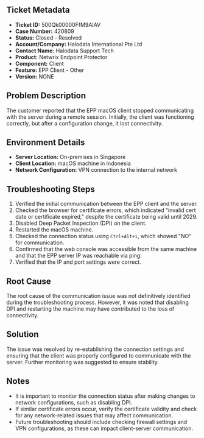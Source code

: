 ## Ticket Metadata
- **Ticket ID:** 500Qk00000FfM9AIAV
- **Case Number:** 420809
- **Status:** Closed - Resolved
- **Account/Company:** Halodata International Pte Ltd
- **Contact Name:** Halodata Support Tech
- **Product:** Netwrix Endpoint Protector
- **Component:** Client
- **Feature:** EPP Client - Other
- **Version:** NONE

## Problem Description
The customer reported that the EPP macOS client stopped communicating with the server during a remote session. Initially, the client was functioning correctly, but after a configuration change, it lost connectivity.

## Environment Details
- **Server Location:** On-premises in Singapore
- **Client Location:** macOS machine in Indonesia
- **Network Configuration:** VPN connection to the internal network

## Troubleshooting Steps
1. Verified the initial communication between the EPP client and the server.
2. Checked the browser for certificate errors, which indicated "invalid cert date or certificate expired," despite the certificate being valid until 2029.
3. Disabled Deep Packet Inspection (DPI) on the client.
4. Restarted the macOS machine.
5. Checked the connection status using `Ctrl+Alt+i`, which showed "NO" for communication.
6. Confirmed that the web console was accessible from the same machine and that the EPP server IP was reachable via ping.
7. Verified that the IP and port settings were correct.

## Root Cause
The root cause of the communication issue was not definitively identified during the troubleshooting process. However, it was noted that disabling DPI and restarting the machine may have contributed to the loss of connectivity.

## Solution
The issue was resolved by re-establishing the connection settings and ensuring that the client was properly configured to communicate with the server. Further monitoring was suggested to ensure stability.

## Notes
- It is important to monitor the connection status after making changes to network configurations, such as disabling DPI.
- If similar certificate errors occur, verify the certificate validity and check for any network-related issues that may affect communication.
- Future troubleshooting should include checking firewall settings and VPN configurations, as these can impact client-server communication.